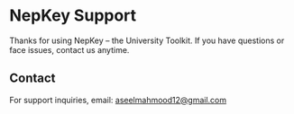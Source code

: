 # NepKey Support
Thanks for using NepKey – the University Toolkit. If you have questions or face issues, contact us anytime.
## Contact
For support inquiries, email: aseelmahmood12@gmail.com
